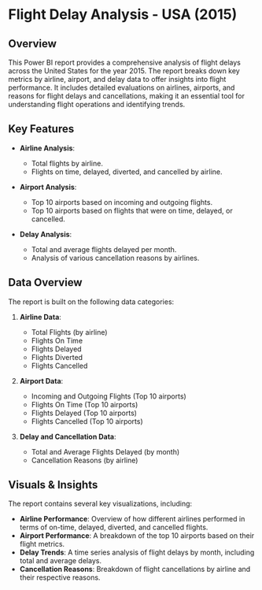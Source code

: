 # Flight Delay Analysis - USA (2015)

## Overview

This Power BI report provides a comprehensive analysis of flight delays across the United States for the year 2015. The report breaks down key metrics by airline, airport, and delay data to offer insights into flight performance. It includes detailed evaluations on airlines, airports, and reasons for flight delays and cancellations, making it an essential tool for understanding flight operations and identifying trends.

## Key Features

- **Airline Analysis**:
  - Total flights by airline.
  - Flights on time, delayed, diverted, and cancelled by airline.

- **Airport Analysis**:
  - Top 10 airports based on incoming and outgoing flights.
  - Top 10 airports based on flights that were on time, delayed, or cancelled.

- **Delay Analysis**:
  - Total and average flights delayed per month.
  - Analysis of various cancellation reasons by airlines.

## Data Overview

The report is built on the following data categories:

1. **Airline Data**:
   - Total Flights (by airline)
   - Flights On Time
   - Flights Delayed
   - Flights Diverted
   - Flights Cancelled

2. **Airport Data**:
   - Incoming and Outgoing Flights (Top 10 airports)
   - Flights On Time (Top 10 airports)
   - Flights Delayed (Top 10 airports)
   - Flights Cancelled (Top 10 airports)

3. **Delay and Cancellation Data**:
   - Total and Average Flights Delayed (by month)
   - Cancellation Reasons (by airline)

## Visuals & Insights

The report contains several key visualizations, including:

- **Airline Performance**: Overview of how different airlines performed in terms of on-time, delayed, diverted, and cancelled flights.
- **Airport Performance**: A breakdown of the top 10 airports based on their flight metrics.
- **Delay Trends**: A time series analysis of flight delays by month, including total and average delays.
- **Cancellation Reasons**: Breakdown of flight cancellations by airline and their respective reasons.
